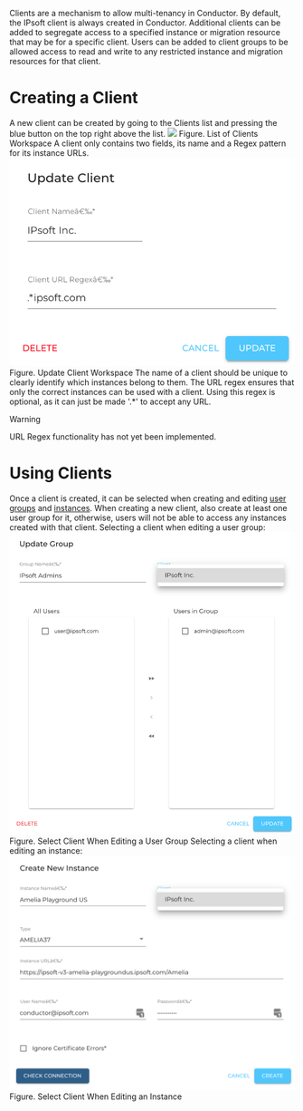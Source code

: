 Clients are a mechanism to allow multi-tenancy in Conductor. By default, the IPsoft client is always created in Conductor. Additional clients can be added to segregate access to a specified instance or migration resource that may be for a specific client. Users can be added to client groups to be allowed access to read and write to any restricted instance and migration resources for that client.
# Creating a Client
A new client can be created by going to the Clients list and pressing the blue button on the top right above the list.
![](attachments/32510225/32510226.png)
Figure. List of Clients Workspace
A client only contains two fields, its name and a Regex pattern for its instance URLs.
![](attachments/32510225/32510227.png)
Figure. Update Client Workspace
The name of a client should be unique to clearly identify which instances belong to them. The URL regex ensures that only the correct instances can be used with a client. Using this regex is optional, as it can just be made '.\*' to accept any URL.
> [!warning]  
>
> URL Regex functionality has not yet been implemented.

# Using Clients
Once a client is created, it can be selected when creating and editing [user groups](https://docs.amelia.com/display/AmeliaDocsV4/Authorization+Guide) and [instances](https://docs.amelia.com/display/AmeliaDocsV4/Instance+Guide). When creating a new client, also create at least one user group for it, otherwise, users will not be able to access any instances created with that client.
Selecting a client when editing a user group:
![](attachments/32510225/32510228.png)
Figure. Select Client When Editing a User Group
Selecting a client when editing an instance:
![](attachments/32510225/32510229.png)
Figure. Select Client When Editing an Instance
